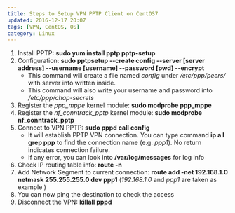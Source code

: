 ```yaml
---
title: Steps to Setup VPN PPTP Client on CentOS7
updated: 2016-12-17 20:07
tags: [VPN, CentOS, OS]
category: Linux
---
```


1. Install PPTP:  **sudo yum install pptp pptp-setup**
2. Configuration:  **sudo pptpsetup --create config --server [server address] --username [username] --password [pwd] --encrypt**
    * This command will create a file named _config_ under _/etc/ppp/peers/_ with server info written inside.
    * This command will also write your username and password into _/etc/ppp/chap-secrets_
3. Register the _ppp_mppe_ kernel module: **sudo modprobe ppp_mppe**
4. Register the _nf_conntrack_pptp_ kernel module: **sudo modprobe nf_conntrack_pptp**
4. Connect to VPN PPTP: **sudo pppd call config**
    * It will establish PPTP VPN connection. You can type command **ip a I grep ppp** to find the connection name (e.g. _ppp1_). No return indicates connection failure.
    * If any error, you can look into **/var/log/messages** for log info
5. Check IP routing table info: **route -n**
6. Add Network Segment to current connection: **route add -net 192.168.1.0 netmask 255.255.255.0 dev ppp1** (_192.168.1.0_ and _ppp1_ are taken as example )
7. You can now ping the destination to check the access
8. Disconnect the VPN: **killall pppd**
